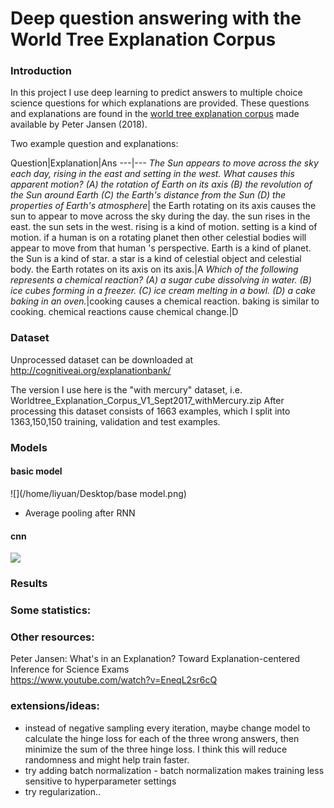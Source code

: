 # Deep question answering with the World Tree Explanation Corpus
### Introduction
In this project I use deep learning to predict answers to multiple choice science questions for which explanations are provided. These questions and explanations are found in the [world tree explanation corpus](https://arxiv.org/abs/1802.03052) made available by Peter Jansen (2018).

Two example question and explanations:

Question|Explanation|Ans
---|---
*The Sun appears to move across the sky each day, rising in the east and setting in the west. What causes this apparent motion? (A) the rotation of Earth on its axis (B) the revolution of the Sun around Earth (C) the Earth's distance from the Sun (D) the properties of Earth's atmosphere*| the Earth rotating on its axis causes the sun to appear to move across the sky during the day. the sun rises in the east. the sun sets in the west. rising is a kind of motion. setting is a kind of motion. if a human is on a rotating planet then other celestial bodies will appear to move from that human 's perspective. Earth is a kind of planet. the Sun is a kind of star. a star is a kind of celestial object and celestial body. the Earth rotates on its axis on its axis.|A
*Which of the following represents a chemical reaction? (A) a sugar cube dissolving in water. (B) ice cubes forming in a freezer. (C) ice cream melting in a bowl. (D) a cake baking in an oven.*|cooking causes a chemical reaction. baking is similar to cooking. chemical reactions cause chemical change.|D

### Dataset
Unprocessed dataset can be downloaded at http://cognitiveai.org/explanationbank/

The version I use here is the "with mercury" dataset, i.e. Worldtree_Explanation_Corpus_V1_Sept2017_withMercury.zip
After processing this dataset consists of 1663 examples, which I split into 1363,150,150 training, validation and test examples.

### Models
#### basic model

![](/home/liyuan/Desktop/base model.png)  

 - Average pooling after RNN

#### cnn
![](/home/liyuan/Desktop/cnn.png)








### Results



### Some statistics:


### Other resources:
Peter Jansen: What's in an Explanation? Toward Explanation-centered Inference for Science Exams  
https://www.youtube.com/watch?v=EneqL2sr6cQ

### extensions/ideas:
- instead of negative sampling every iteration, maybe change model to calculate the hinge loss for each of the three wrong answers, then minimize the sum of the three hinge loss. I think this will reduce randomness and might help train faster.
- try adding batch normalization - batch normalization makes training less sensitive to hyperparameter settings
- try regularization..
